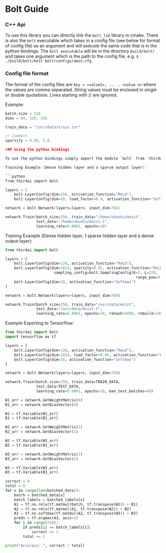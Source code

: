 # Bolt Guide

### C++ Api
To use this library you can directly link the `bolt_lib` library in cmake. There is also the `bolt` executable which takes in a config file (see below for format of config file) as an argument and will execute the same code that is in the python bindings. The `bolt executable` will be in the directory `build/bolt/` and takes one argument which is the path to the config file, e.g. `$ ./build/bolt/bolt bolt/configs/amzn.cfg`

### Config file format 
The format of the config files are `key = <value1>, ... , <value n>` where the values are comma separated. String values must be enclosed in single or double quotations. Lines starting with // are ignored.

Example: 

```c
batch_size = 128
dims = 64, 128, 256

train_data = "/usr/data/train.txt"

// Comment 
sparsity = 0.05, 1.0

### Using the python bindings

To use the python bindings simply import the module `bolt` from `thirdai`. The interface that is exposed allows you to construct a network and provide it a dataset to train on. After this there are methods on the network that you can use to obtain a numpy array of the weight and bias matrices for each layer. 

Training Example (Dense hidden layer and a sparse output layer):

```python
from thirdai import bolt

layers = [
    bolt.LayerConfig(dim=256, activation_function="ReLU"),
    bolt.LayerConfig(dim=10, load_factor=0.4, activation_function="Softmax")]

network = bolt.Network(layers=layers, input_dim=784)

network.Train(batch_size=250, train_data="/home/ubuntu/mnist",
              test_data="/home/ubuntu/mnist.t",
              learning_rate=0.0001, epochs=10)
```

Training Example (Dense hidden layer, 1 sparse hidden layer and a dense output layer):

```python
from thirdai import bolt

layers = [
    bolt.LayerConfig(dim=128, activation_function="ReLU"),
    bolt.LayerConfig(dim=1024, sparsity=0.01, activation_function="ReLU",
                      sampling_config=bolt.SamplingConfig(K=3, L=128, 
                                                           range_pow=9, reservoir_size=32)),
    bolt.LayerConfig(dim=10, activation_function="Softmax")
]

network = bolt.Network(layers=layers, input_dim=780)

network.Train(batch_size=250, train_data="/usr/data/mnist",
              test_data="/usr/data/mnist.t",
              learning_rate=0.0001, epochs=10, rehash=5000, rebuild=10000)
```

Example Exporting to Tensorflow:

```python
from thirdai import bolt
import tensorflow as tf

layers = [
    bolt.LayerConfig(dim=128, activation_function="ReLU"),
    bolt.LayerConfig(dim=1024, load_factor=0.05, activation_function="ReLU"),
    bolt.LayerConfig(dim=10, activation_function="Softmax")
]

network = bolt.Network(layers=layers, input_dim=780)

network.Train(batch_size=250, train_data=TRAIN_DATA,
              test_data=TEST_DATA,
              learning_rate=0.0001, epochs=10, max_test_batches=40)

W1_arr = network.GetWeightMatrix(0)
B1_arr = network.GetBiasVector(0)

W1 = tf.Variable(W1_arr)
B1 = tf.Variable(B1_arr)

W2_arr = network.GetWeightMatrix(1)
B2_arr = network.GetBiasVector(1)

W2 = tf.Variable(W2_arr)
B2 = tf.Variable(B2_arr)

W3_arr = network.GetWeightMatrix(2)
B3_arr = network.GetBiasVector(2)

W3 = tf.Variable(W3_arr)
B3 = tf.Variable(B3_arr)

correct = 0
total = 0
for x in range(len(batched_data)):
    batch = batched_data[x]
    batch_labels = batched_labels[x]
    A1 = tf.nn.relu(tf.matmul(batch, tf.transpose(W1)) + B1)
    A2 = tf.nn.relu(tf.matmul(A1, tf.transpose(W2)) + B2)
    A3 = tf.nn.softmax(tf.matmul(A2, tf.transpose(W3)) + B3)
    preds = tf.argmax(A3, axis=1)
    for i in range(250):
        if preds[i] == batch_labels[i]:
            correct += 1
        total += 1

print("Accuracy: ", correct / total)
```
